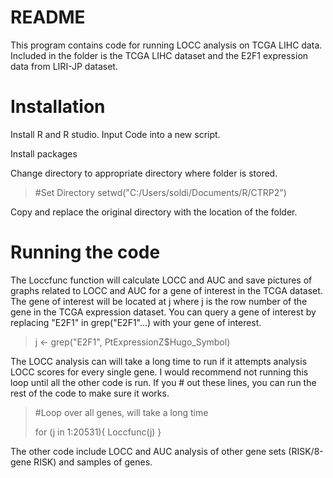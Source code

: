 # README
This program contains code for running LOCC analysis on TCGA LIHC data.  Included in the folder is the TCGA LIHC dataset and the E2F1 expression data from LIRI-JP dataset.  

# Installation
Install R and R studio. Input Code into a new script.  

Install packages 

Change directory to appropriate directory where folder is stored.  

>#Set Directory
setwd("C:/Users/soldi/Documents/R/CTRP2")

Copy and replace the original directory with the location of the folder.  

# Running the code

The Loccfunc function will calculate LOCC and AUC and save pictures of graphs related to LOCC and AUC for a gene of interest in the TCGA dataset.  The gene of interest will be located at j where j is the row number of the gene in the TCGA expression dataset.  You can query a gene of interest by replacing "E2F1" in grep("E2F1"...) with your gene of interest.

>j <- grep("E2F1", PtExpressionZ$Hugo_Symbol)

The LOCC analysis can will take a long time to run if it attempts analysis LOCC scores for every single gene. 
I would recommend not running this loop until all the other code is run.  If you # out these lines, you can run the rest of the code to make sure it works.  

>#Loop over all genes, will take a long time
>
>for (j in 1:20531){
  Loccfunc(j)
}

The other code include LOCC and AUC analysis of other gene sets (RISK/8-gene RISK) and samples of genes.  
